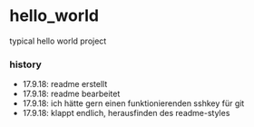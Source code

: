 # hello_world
typical hello world project

### history
 * 17.9.18: readme erstellt
 * 17.9.18: readme bearbeitet
 * 17.9.18: ich hätte gern einen funktionierenden sshkey für git
 * 17.9.18: klappt endlich, herausfinden des readme-styles
